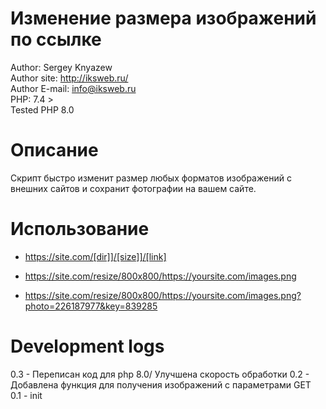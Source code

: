 # Изменение размера изображений по ссылке 
  
Author: Sergey Knyazew  
Author site: http://iksweb.ru/  
Author E-mail: info@iksweb.ru  
PHP: 7.4 >  
Tested PHP 8.0

# Описание  
Скрипт быстро изменит размер любых форматов изображений с внешних сайтов и сохранит фотографии на вашем сайте.

# Использование

* https://site.com/[dir]]/[size]]/[link]  

* https://site.com/resize/800x800/https://yoursite.com/images.png  

* https://site.com/resize/800x800/https://yoursite.com/images.png?photo=226187977&key=839285

# Development logs  
  
0.3 - Переписан код для php 8.0/ Улучшена скорость обработки 
0.2 - Добавлена функция для получения изображений с параметрами GET  
0.1 - init

